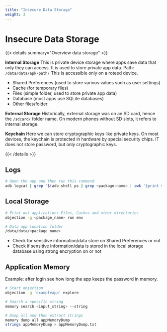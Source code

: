 ```yaml
---
title: "Insecure Data Storage"
weight: 3
---
```


# Insecure Data Storage

{{< details summary="Overview data storage" >}}

**Internal Storage**
This is private device storage where apps save data that only they can access. It is used to store private app data. Path: `/data/data/apk-path/` This is accessible only on a roteed device.
* Shared Preferences (used to store various values such as user settings)
* Cache (for temporary files)
* Files (simple folder, used to store private app data)
* Database (most apps use SQLite databases)
* Other files/folder

**External Storage**
Historically, external storage was on an SD card, hence the `/sdcard/` folder name. On modern phones without SD slots, it refers to internal storage.


**Keychain** Here we can store cryptographic keys like private keys. On most devices, the keychain is protected in hardware by special security chips. IT does not store password, but only cryptographic keys.

{{< /details >}}


## Logs

```sh
# Open the app and then run this command
adb logcat | grep "$(adb shell ps | grep <package-name> | awk '{print $2}')"
```

## Local Storage

```sh
# Print out applications Files, Caches and other directories
objection -g <package_name> run env

# Data app location folder
/data/data/<package_name>
```

* Check for sensitive information/data store on Shared Preferences or not
* Check if sensitive information/data is stored in the local storage database using strong encryption on or not

## Application Memory

Example: after login see how long the app keeps the password in memory.

```sh
# Start objection
objection -g 'exampleapp' explore

# Search a specific string
memory search <input_string> --string

# Dump all and then extract strings
memory dump all appMemoryDump
strings appMemoryDump > appMemoryDump.txt
```
